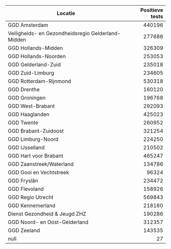 | Locatie | Positieve tests |
|---------|----------------:|
| GGD Amsterdam                            | 440196 |
| Veiligheids- en Gezondheidsregio Gelderland-Midden | 277686 |
| GGD Hollands-Midden                      | 326309 |
| GGD Hollands-Noorden                     | 253053 |
| GGD Gelderland-Zuid                      | 235018 |
| GGD Zuid-Limburg                         | 234605 |
| GGD Rotterdam-Rijnmond                   | 530318 |
| GGD Drenthe                              | 160120 |
| GGD Groningen                            | 196768 |
| GGD West-Brabant                         | 292093 |
| GGD Haaglanden                           | 425023 |
| GGD Twente                               | 260952 |
| GGD Brabant-Zuidoost                     | 321254 |
| GGD Limburg-Noord                        | 224250 |
| GGD IJsselland                           | 210502 |
| GGD Hart voor Brabant                    | 465247 |
| GGD Zaanstreek/Waterland                 | 134786 |
| GGD Gooi en Vechtstreek                  | 96324 |
| GGD Fryslân                              | 234472 |
| GGD Flevoland                            | 158926 |
| GGD Regio Utrecht                        | 569843 |
| GGD Kennemerland                         | 218160 |
| Dienst Gezondheid & Jeugd ZHZ            | 190286 |
| GGD Noord- en Oost-Gelderland            | 312357 |
| GGD Zeeland                              | 143535 |
| null                                     |    27 |
